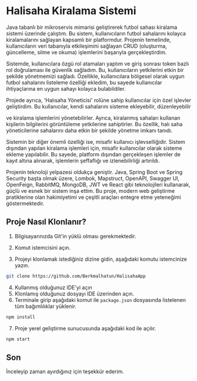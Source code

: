 
# Halisaha Kiralama Sistemi

Java tabanlı bir mikroservis mimarisi geliştirerek futbol sahası kiralama sistemi üzerinde çalıştım. Bu sistem, kullanıcıların futbol sahalarını kolayca kiralamalarını sağlayan kapsamlı bir platformdur. Projenin temelinde, kullanıcıların veri tabanıyla etkileşimini sağlayan CRUD (oluşturma, güncelleme, silme ve okuma) işlemlerini başarıyla gerçekleştirdim.

Sistemde, kullanıcılara özgü rol atamaları yaptım ve giriş sonrası token bazlı rol doğrulaması ile güvenlik sağladım. Bu, kullanıcıların yetkilerini etkin bir şekilde yönetmemizi sağladı. Özellikle, kullanıcılara bölgesel olarak uygun futbol sahalarını listeleme özelliği ekledim, bu sayede kullanıcılar ihtiyaçlarına en uygun sahayı kolayca bulabildiler.

Projede ayrıca, 'Halısaha Yöneticisi' rolüne sahip kullanıcılar için özel işlevler geliştirdim. Bu kullanıcılar, kendi sahalarını sisteme ekleyebilir, düzenleyebilir

ve kiralama işlemlerini yönetebilirler. Ayrıca, kiralanmış sahaları kullanan kişilerin bilgilerini görüntüleme yetkilerine sahiptirler. Bu özellik, halı saha yöneticilerine sahalarını daha etkin bir şekilde yönetme imkanı tanıdı.

Sistemin bir diğer önemli özelliği ise, misafir kullanıcı işlevselliğidir. Sistem dışından yapılan kiralama işlemleri için, misafir kullanıcılar olarak sisteme ekleme yapılabilir. Bu sayede, platform dışından gerçekleşen işlemler de kayıt altına alınarak, işlemlerin şeffaflığı ve izlenebilirliği artırıldı.

Projenin teknoloji yelpazesi oldukça geniştir. Java, Spring Boot ve Spring Security başta olmak üzere, Lombok, Mapstruct, OpenAPI, Swagger UI, OpenFeign, RabbitMQ, MongoDB, JWT ve React gibi teknolojileri kullanarak, güçlü ve esnek bir sistem inşa ettim. Bu proje, modern web geliştirme pratiklerine olan hakimiyetimi ve çeşitli araçları entegre etme yeteneğimi göstermektedir.

 ## Proje Nasıl Klonlanır?

1. Bilgisayarınızda Git'in yüklü olması gerekmektedir.

2. Komut istemcisini açın.

3. Projeyi klonlamak istediğiniz dizine gidin, aşağıdaki komutu istemcinize yazın.


```bash 
git clone https://github.com/Berkmalhatun/HalisahaApp
```
4. Kullanmış olduğunuz IDE'yi açın  
5. Klonlamış olduğunuz dosyayı IDE üzerinden açın.
6. Terminale girip aşağıdaki komut ile `package.json` dosyasında listelenen tüm bağımlılıklar yüklenir.
```bash 
npm install
```
7. Proje yerel geliştirme sunucusunda aşağıdaki kod ile açılır.
```bash 
npm start
```

## Son
İnceleyip zaman ayırdığınız için teşekkür ederim.
